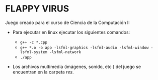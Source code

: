 # FLAPPY VIRUS

Juego creado para el curso de Ciencia de la Computación II

- Para ejecutar en linux ejecutar los siguientes comandos:
  - `g++ -c *.cpp`
  - `g++ *.o -o app -lsfml-graphics -lsfml-audio -lsfml-window -lsfml-system -lsfml-network`
  - `./app`

- Los archivos multimedia (imágenes, sonido, etc ) del juego se encuentran en la carpeta *res*.
